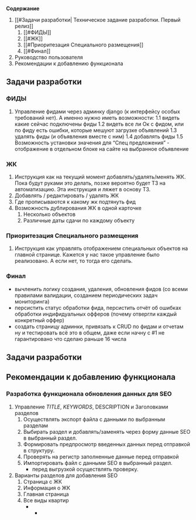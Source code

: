 **Содержание**
1. [[#Задачи разработки| Техническое задание разработки. Первый релиз]]
	1. [[#ФИДЫ]]
	2. [[#ЖК]]
	3. [[#Приоритезация Специального размещения]]
	4. [[#Финал]]
2. Руководство пользователя
3. Рекомендации к добавлению функционала
## Задачи разработки
### ФИДЫ
1. Управление фидами через админку django (к интерфейсу особых требований нет). А именно нужно иметь возможности:
    1.1 видеть какие сейчас подключены фиды
    1.2 видеть все ли Ок с фидом, или по фиду есть ошибки, которые мешуют загрузке объявлений
    1.3 удалять фиды (и объявления вместе с ним)
    1.4 добавлять фиды
    1.5 Возможность установки значения для “Спец предложения” - отображение в отдельном блоке на сайте на выбранное объявление
### ЖК
1. Инструкция как на текущий момент добавлять/удалять/менять ЖК. Пока будут руками это делать, позже вероятно будет ТЗ на автоматизацию. Эта инструкция и ляжет в основу ТЗ.
2. Добавлять / редактировать / удалять ЖК
3. Где прописываются к какому жк подтянуть фид
4. Возможность дублирования ЖК в одной карточке
	1. Несколько объектов
	2. Различные даты сдачи по каждому объекту

### Приоритезация Специального размещения
1. Инструкция как управлять отображением специальных объектов на главной странице. Кажется у нас такое управление было реализовано. А если нет, то тогда его сделать.

### Финал
- вычленить логику создания, удаления, обновления фидов (со всеми правилами валидации, созданием периодических задач мониторинга)
- персистить статус обработки фида, персистить отчёт об ошибках обработки индифидуальных офферов (почему отвергли каждый конкретный оффер)
- создать страницу админки, привязать к CRUD по фидам и отчетам ну и тестировать всё это в общем, даже если начну с #1 не гарантировано что сделаю раньше 16 числа
## Задачи разработки
## Рекомендации к добавлению функционала
### Разработка функционала обновления данных для SEO
1. Управление _TITLE_, _KEYWORDS_, DESCRIPTION и Заголовками разделов
	1. Осуществлять экспорт файла с данными по выбранным разделам
	2. Выбирать раздел и добавлять/заменять через форму данные SEO в выбранный раздел. 
	3. Формировать предпросмотр введенных данных перед отправкой в структуру.
	4. Проверять на регистр заполненные данные перед отправкой
	5. Импортировать файл с данными SEO в выбранный раздел.
		* перед выгрузкой осуществлять проверку.
2. Варианты разделов для добавления SEO
	1. Страница с ЖК
	2. Информация о ЖК
	3. Главная страница
	4. Все виды квартир
		* *
